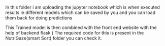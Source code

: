 <p>In this folder i am uploading the jupyter notebook which is when executed results in different models which can be saved by you and you can load them back for doing predictions</p>
This Trained model is then combined with the front end website with the help of backend flask ( The required code for this is present in the NutriGaze(smart Sort) folder you can check it.
